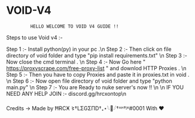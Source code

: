 # VOID-V4
             HELLO WELCOME TO VOID V4 GUIDE !!

Steps to use Void v4 :-

Step 1 :- Install python(py) in your pc .\n
Step 2 :- Then click on file directory of void folder and type "pip install requirements.txt" \n
Step 3 :- Now close the cmd terminal . \n
Step 4 :- Now Go here " https://proxyscrape.com/free-proxy-list " and downlod HTTP Proxies .  \n
Step 5 :- Then you have to copy Proxies and paste it in proxies.txt in void .  \n
Step 6 :- Now open file directory of void folder and type "python main.py"  \n
Step 7 :- You are Ready to nuke server's now !!  \n
\n
IF YOU NEED ANY HELP JOIN :- discord.gg/hrcxontop\n

Credits -> Made by ĦɌCӾ 𒂟†LΣGΣΠD†₊⋆𓆩🥀𓆪†ᴬᴴ†ᴶᴷ#0001 With ❤
